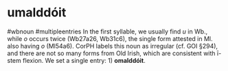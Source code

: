 # umalddóit
#wbnoun
#multipleentries
In the first syllable, we usually find *u* in Wb., while *o* occurs twice (Wb27a26, Wb31c6), the single form attested in Ml. also having *o* (Ml54a6). CorPH labels this noun as irregular (cf. GOI §294), and there are not so many forms from Old Irish, which are consistent with ī-stem flexion. We set a single entry: 1) **omalddóit**.